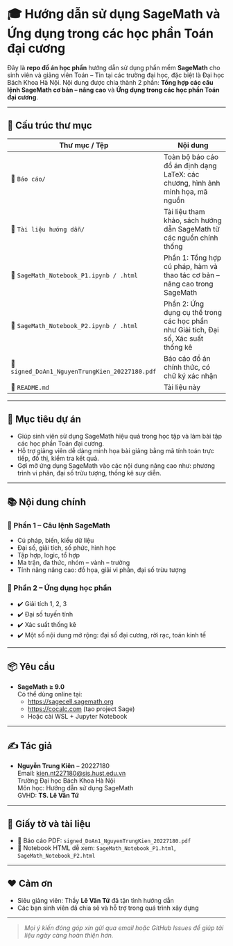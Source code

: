 # 🎓 Hướng dẫn sử dụng SageMath và Ứng dụng trong các học phần Toán đại cương

Đây là **repo đồ án học phần** hướng dẫn sử dụng phần mềm **SageMath** cho sinh viên và giảng viên Toán – Tin tại các trường đại học, đặc biệt là Đại học Bách Khoa Hà Nội. Nội dung được chia thành 2 phần: **Tổng hợp các câu lệnh SageMath cơ bản – nâng cao** và **Ứng dụng trong các học phần Toán đại cương**.

---

## 📂 Cấu trúc thư mục

| Thư mục / Tệp | Nội dung |
|---------------|----------|
| 📁 `Báo cáo/` | Toàn bộ báo cáo đồ án định dạng LaTeX: các chương, hình ảnh minh họa, mã nguồn |
| 📁 `Tài liệu hướng dẫn/` | Tài liệu tham khảo, sách hướng dẫn SageMath từ các nguồn chính thống |
| 📄 `SageMath_Notebook_P1.ipynb / .html` | Phần 1: Tổng hợp cú pháp, hàm và thao tác cơ bản – nâng cao trong SageMath |
| 📄 `SageMath_Notebook_P2.ipynb / .html` | Phần 2: Ứng dụng cụ thể trong các học phần như Giải tích, Đại số, Xác suất thống kê |
| 📄 `signed_DoAn1_NguyenTrungKien_20227180.pdf` | Báo cáo đồ án chính thức, có chữ ký xác nhận |
| 📄 `README.md` | Tài liệu này |

---

## 🚀 Mục tiêu dự án

- Giúp sinh viên sử dụng SageMath hiệu quả trong học tập và làm bài tập các học phần Toán đại cương.
- Hỗ trợ giảng viên dễ dàng minh họa bài giảng bằng mã tính toán trực tiếp, đồ thị, kiểm tra kết quả.
- Gợi mở ứng dụng SageMath vào các nội dung nâng cao như: phương trình vi phân, đại số trừu tượng, thống kê suy diễn.

---

## 📚 Nội dung chính

### 🔹 Phần 1 – Câu lệnh SageMath

- Cú pháp, biến, kiểu dữ liệu
- Đại số, giải tích, số phức, hình học
- Tập hợp, logic, tổ hợp
- Ma trận, đa thức, nhóm – vành – trường
- Tính năng nâng cao: đồ họa, giải vi phân, đại số trừu tượng

### 🔸 Phần 2 – Ứng dụng học phần

- ✔️ Giải tích 1, 2, 3
- ✔️ Đại số tuyến tính
- ✔️ Xác suất thống kê
- ✔️ Một số nội dung mở rộng: đại số đại cương, rời rạc, toán kinh tế

---

## 📦 Yêu cầu

- **SageMath ≥ 9.0**  
  Có thể dùng online tại:
  - https://sagecell.sagemath.org
  - https://cocalc.com (tạo project Sage)
  - Hoặc cài WSL + Jupyter Notebook

---

## ✍️ Tác giả

- **Nguyễn Trung Kiên** – 20227180  
  Email: [kien.nt227180@sis.hust.edu.vn](mailto:kien.nt227180@sis.hust.edu.vn)  
  Trường Đại học Bách Khoa Hà Nội  
  Môn học: Hướng dẫn sử dụng SageMath  
  GVHD: **TS. Lê Văn Tứ**

---

## 📘 Giấy tờ và tài liệu

- 🔖 Báo cáo PDF: `signed_DoAn1_NguyenTrungKien_20227180.pdf`
- 📘 Notebook HTML dễ xem: `SageMath_Notebook_P1.html`, `SageMath_Notebook_P2.html`

---

## ❤️ Cảm ơn

- Siêu giảng viên: Thầy **Lê Văn Tứ** đã tận tình hướng dẫn
- Các bạn sinh viên đã chia sẻ và hỗ trợ trong quá trình xây dựng

---

> *Mọi ý kiến đóng góp xin gửi qua email hoặc GitHub Issues để giúp tài liệu ngày càng hoàn thiện hơn.*

